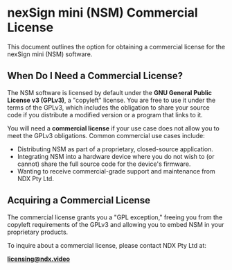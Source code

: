 # **nexSign mini (NSM) Commercial License**

This document outlines the option for obtaining a commercial license for the nexSign mini (NSM) software.

## When Do I Need a Commercial License?

The NSM software is licensed by default under the **GNU General Public License v3 (GPLv3)**, a "copyleft" license. You are free to use it under the terms of the GPLv3, which includes the obligation to share your source code if you distribute a modified version or a program that links to it.

You will need a **commercial license** if your use case does not allow you to meet the GPLv3 obligations. Common commercial use cases include:

* Distributing NSM as part of a proprietary, closed-source application.
* Integrating NSM into a hardware device where you do not wish to (or cannot) share the full source code for the device's firmware.
* Wanting to receive commercial-grade support and maintenance from NDX Pty Ltd.

## Acquiring a Commercial License

The commercial license grants you a "GPL exception," freeing you from the copyleft requirements of the GPLv3 and allowing you to embed NSM in your proprietary products.

To inquire about a commercial license, please contact NDX Pty Ltd at:

**licensing@ndx.video**